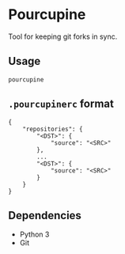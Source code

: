 ﻿# Pourcupine

Tool for keeping git forks in sync.

## Usage

```
pourcupine
```

## `.pourcupinerc` format

```
{
    "repositories": {
        "<DST>": {
            "source": "<SRC>"
        },
        ...
        "<DST>": {
            "source": "<SRC>"
        }
    }
}
```

## Dependencies

- Python 3
- Git
